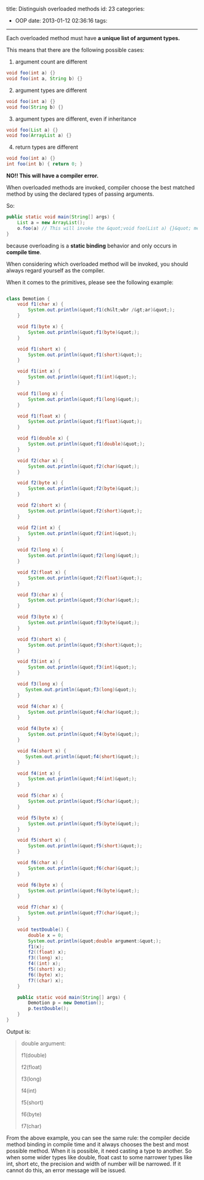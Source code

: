title: Distinguish overloaded methods
id: 23
categories:
  - OOP
date: 2013-01-12 02:36:16
tags:
---

Each overloaded method must have **a unique list of argument types.**

This means that there are the following possible cases:

1. argument count are different

``` java
void foo(int a) {}
void foo(int a, String b) {}
```

2. argument types are different

``` java
void foo(int a) {}
void foo(String b) {}
```

3. argument types are different, even if inheritance

``` java
void foo(List a) {}
void foo(ArrayList a) {}
```

4. return types are different

``` java
void foo(int a) {}
int foo(int b) { return 0; }
```

**NO!! This will have a compiler error.**

When overloaded methods are invoked, compiler choose the best matched method by using the declared types of passing arguments.

So:

``` java
public static void main(String[] args) {
    List a = new ArrayList();
    o.foo(a) // This will invoke the &quot;void foo(List a) {}&quot; method
}

```

because overloading is a **static binding** behavior and only occurs in **compile time**.

When considering which overloaded method will be invoked, you should always regard yourself as the compiler.

When it comes to the primitives, please see the following example:

``` java

class Demotion {
    void f1(char x) {
        System.out.println(&quot;f1(ch&lt;wbr /&gt;ar)&quot;);
    }

    void f1(byte x) {
        System.out.println(&quot;f1(byte)&quot;);
    }

    void f1(short x) {
        System.out.println(&quot;f1(short)&quot;);
    }

    void f1(int x) {
        System.out.println(&quot;f1(int)&quot;);
    }

    void f1(long x) {
        System.out.println(&quot;f1(long)&quot;);
    }

    void f1(float x) {
        System.out.println(&quot;f1(float)&quot;);
    }

    void f1(double x) {
        System.out.println(&quot;f1(double)&quot;);
    }

    void f2(char x) {
        System.out.println(&quot;f2(char)&quot;);
    }

    void f2(byte x) {
        System.out.println(&quot;f2(byte)&quot;);
    }

    void f2(short x) {
        System.out.println(&quot;f2(short)&quot;);
    }

    void f2(int x) {
        System.out.println(&quot;f2(int)&quot;);
    }

    void f2(long x) {
        System.out.println(&quot;f2(long)&quot;);
    }

    void f2(float x) {
        System.out.println(&quot;f2(float)&quot;);
    }

    void f3(char x) {
        System.out.println(&quot;f3(char)&quot;);
    }

    void f3(byte x) {
        System.out.println(&quot;f3(byte)&quot;);
    }

    void f3(short x) {
        System.out.println(&quot;f3(short)&quot;);
    }

    void f3(int x) {
        System.out.println(&quot;f3(int)&quot;);
    }

    void f3(long x) {
       System.out.println(&quot;f3(long)&quot;);
    }

    void f4(char x) {
        System.out.println(&quot;f4(char)&quot;);
    }

    void f4(byte x) {
        System.out.println(&quot;f4(byte)&quot;);
    }

    void f4(short x) {
       System.out.println(&quot;f4(short)&quot;);
    }

    void f4(int x) {
        System.out.println(&quot;f4(int)&quot;);
    }

    void f5(char x) {
        System.out.println(&quot;f5(char)&quot;);
    }

    void f5(byte x) {
        System.out.println(&quot;f5(byte)&quot;);
    }

    void f5(short x) {
        System.out.println(&quot;f5(short)&quot;);
    }

    void f6(char x) {
        System.out.println(&quot;f6(char)&quot;);
    }

    void f6(byte x) {
        System.out.println(&quot;f6(byte)&quot;);
    }

    void f7(char x) {
        System.out.println(&quot;f7(char)&quot;);
    }

    void testDouble() {
        double x = 0;
        System.out.println(&quot;double argument:&quot;);
        f1(x);
        f2((float) x);
        f3((long) x);
        f4((int) x);
        f5((short) x);
        f6((byte) x);
        f7((char) x);
    }

    public static void main(String[] args) {
        Demotion p = new Demotion();
        p.testDouble();
    }
}

```

Output is:
> double argument:
> 
> f1(double)
> 
> f2(float)
> 
> f3(long)
> 
> f4(int)
> 
> f5(short)
> 
> f6(byte)
> 
> f7(char)

From the above example, you can see the same rule: the compiler decide method binding in compile time and it always chooses the best and most possible method. When it is possible, it need casting a type to another. So when some wider types like double, float cast to some narrower types like int, short etc, the precision and width of number will be narrowed. If it cannot do this, an error message will be issued.


